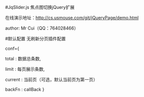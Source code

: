 #JqSlider.js
焦点图切换jQuery扩展

在线演示地址：http://cs.usmouse.com/git/jQueryPage/demo.html

author: Mr Cui（QQ：764028466）

#默认配置
无刷新分页插件配置

conf={

   total  : 数据总条数,
   
   limit  :  每页展示条数,
   
   current :  当前页（可选，默认当前页为第一页）
   
   backFn  :  callBack
}


